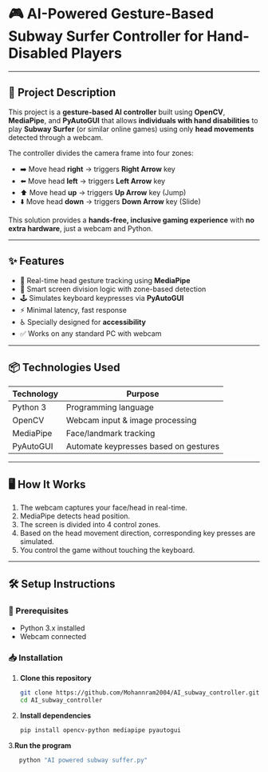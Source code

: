 # 🎮 AI-Powered Gesture-Based Subway Surfer Controller for Hand-Disabled Players

---

## 📜 Project Description

This project is a **gesture-based AI controller** built using **OpenCV**, **MediaPipe**, and **PyAutoGUI** that allows **individuals with hand disabilities** to play **Subway Surfer** (or similar online games) using only **head movements** detected through a webcam.

The controller divides the camera frame into four zones:

- ➡️ Move head **right** → triggers **Right Arrow** key
- ⬅️ Move head **left** → triggers **Left Arrow** key
- ⬆️ Move head **up** → triggers **Up Arrow** key (Jump)
- ⬇️ Move head **down** → triggers **Down Arrow** key (Slide)

This solution provides a **hands-free, inclusive gaming experience** with **no extra hardware**, just a webcam and Python.

---

## ✨ Features

- 🎥 Real-time head gesture tracking using **MediaPipe**
- 🧠 Smart screen division logic with zone-based detection
- 🕹️ Simulates keyboard keypresses via **PyAutoGUI**
- ⚡ Minimal latency, fast response
- ♿ Specially designed for **accessibility**
- ✅ Works on any standard PC with webcam

---

## 📦 Technologies Used

| Technology   | Purpose                                 |
|--------------|------------------------------------------|
| Python 3     | Programming language                     |
| OpenCV       | Webcam input & image processing          |
| MediaPipe    | Face/landmark tracking                   |
| PyAutoGUI    | Automate keypresses based on gestures    |

---

## 🖥️ How It Works

1. The webcam captures your face/head in real-time.
2. MediaPipe detects head position.
3. The screen is divided into 4 control zones.
4. Based on the head movement direction, corresponding key presses are simulated.
5. You control the game without touching the keyboard.

---

## 🛠️ Setup Instructions

### 🔧 Prerequisites

- Python 3.x installed
- Webcam connected

### 📥 Installation

1. **Clone this repository**
   ```bash
   git clone https://github.com/Mohannram2004/AI_subway_controller.git
   cd AI_subway_controller
2. **Install dependencies**
   ```bash
   pip install opencv-python mediapipe pyautogui
3.**Run the program**
```bash
   python "AI powered subway suffer.py"

  
   

   

 
 
